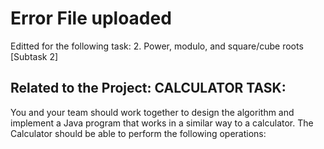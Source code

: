 # Error File uploaded
Editted for the following task:
2. Power, modulo, and square/cube roots [Subtask 2]

## Related to the Project: CALCULATOR TASK:
You and your team should work together to design the algorithm and implement a Java program that works in a similar way to a calculator.
The Calculator should be able to perform the following operations:


